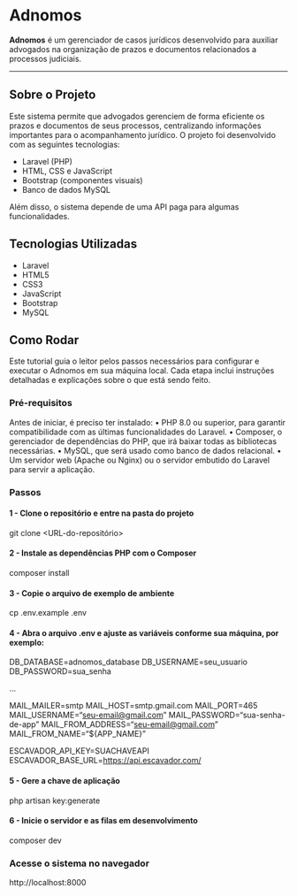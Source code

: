 # Adnomos

**Adnomos** é um gerenciador de casos jurídicos desenvolvido para auxiliar advogados na organização de prazos e documentos relacionados a processos judiciais.

---

## Sobre o Projeto

Este sistema permite que advogados gerenciem de forma eficiente os prazos e documentos de seus processos, centralizando informações importantes para o acompanhamento jurídico.
O projeto foi desenvolvido com as seguintes tecnologias:

- Laravel (PHP)
- HTML, CSS e JavaScript
- Bootstrap (componentes visuais)
- Banco de dados MySQL
  
Além disso, o sistema depende de uma API paga para algumas funcionalidades.

## Tecnologias Utilizadas

- Laravel
- HTML5
- CSS3
- JavaScript
- Bootstrap
- MySQL

## Como Rodar

Este tutorial guia o leitor pelos passos necessários para configurar e executar o Adnomos em sua máquina local. Cada etapa inclui instruções detalhadas e explicações sobre o que está sendo feito.

### Pré-requisitos

Antes de iniciar, é preciso ter instalado:
• PHP 8.0 ou superior, para garantir compatibilidade com as últimas funcionalidades do Laravel.
• Composer, o gerenciador de dependências do PHP, que irá baixar todas as bibliotecas necessárias.
• MySQL, que será usado como banco de dados relacional.
• Um servidor web (Apache ou Nginx) ou o servidor embutido do Laravel para servir a aplicação.

### Passos

#### 1 - Clone o repositório e entre na pasta do projeto

 git clone <URL-do-repositório>

#### 2 - Instale as dependências PHP com o Composer

composer install

#### 3 - Copie o arquivo de exemplo de ambiente

 cp .env.example .env

#### 4 - Abra o arquivo .env e ajuste as variáveis conforme sua máquina, por exemplo:

DB_DATABASE=adnomos_database
DB_USERNAME=seu_usuario
DB_PASSWORD=sua_senha

...

MAIL_MAILER=smtp
MAIL_HOST=smtp.gmail.com
MAIL_PORT=465
MAIL_USERNAME=“seu-email@gmail.com”
MAIL_PASSWORD=“sua-senha-de-app”
MAIL_FROM_ADDRESS=“seu-email@gmail.com”
MAIL_FROM_NAME=“${APP_NAME}”

ESCAVADOR_API_KEY=SUACHAVEAPI
ESCAVADOR_BASE_URL=https://api.escavador.com/

#### 5 - Gere a chave de aplicação

php artisan key:generate

#### 6 - Inicie o servidor e as filas em desenvolvimento

composer dev

### Acesse o sistema no navegador

http://localhost:8000
